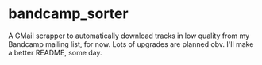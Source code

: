 # bandcamp_sorter

A GMail scrapper to automatically download tracks in low quality from my Bandcamp mailing list, for now. Lots of upgrades are planned obv.
I'll make a better README, some day.
